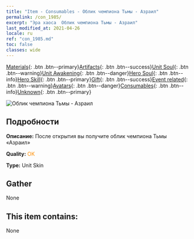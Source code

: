 ```yaml
---
title: "Item - Consumables - Облик чемпиона Тьмы - Азраил"
permalink: /con_1985/
excerpt: "Эра хаоса  Облик чемпиона Тьмы - Азраил"
last_modified_at: 2021-04-26
locale: ru
ref: "con_1985.md"
toc: false
classes: wide
---
```

 [Materials](/ItemsRU/){: .btn .btn--primary}[Artifacts](/ItemsRU/Artifacts/){: .btn .btn--success}[Unit Soul](/ItemsRU/UnitSoul/){: .btn .btn--warning}[Unit Awakening](/ItemsRU/UnitAwakening/){: .btn .btn--danger}[Hero Soul](/ItemsRU/HeroSoul/){: .btn .btn--info}[Hero Skill](/ItemsRU/HeroSkill/){: .btn .btn--primary}[Gift](/ItemsRU/Gift/){: .btn .btn--success}[Event related](/ItemsRU/Events/){: .btn .btn--warning}[Avatars](/ItemsRU/Avatars/){: .btn .btn--danger}[Consumables](/ItemsRU/Consumables/){: .btn .btn--info}[Unknown](/ItemsRU/Unknown/){: .btn .btn--primary}

 ![Облик чемпиона Тьмы - Азраил](/images/u/ti_sishenpifu2.jpg)

## Подробности
 **Описание:** После открытия вы получите облик чемпиона Тьмы «Азраил»

 **Quality:** <span style="color: #FF8C00">OK</span>

 **Type:** Unit Skin

## Gather

  None

## This item contains:

  None

